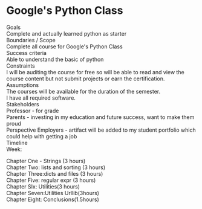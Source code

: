 # Google's Python Class
Goals<br/>
Complete and actually learned python as starter<br/>
Boundaries / Scope<br/>
Complete all course for Google's Python Class<br/>
Success criteria<br/>
Able to understand the basic of python<br/>
Constraints<br/>
I will be auditing the course for free so will be able to read and view the course content but not submit projects or earn the certification.<br/>
Assumptions<br/>
The courses will be available for the duration of the semester.<br/>
I have all required software.<br/>
Stakeholders<br/>
Professor - for grade<br/>
Parents - investing in my education and future success, want to make them proud<br/>
Perspective Employers - artifact will be added to my student portfolio which could help with getting a job<br/>
Timeline<br/>
Week: <br/>

Chapter One - Strings (3 hours)<br/>
Chapter Two: lists and sorting (3 hours)<br/>
Chapter Three:dicts and files (3 hours)<br/>
Chapter Five: regular expr (3 hours)<br/>
Chapter SIx: Utilities(3 hours)<br/>
Chapter Seven:Utilities Urllib(3hours) <br/>
Chapter Eight: Conclusions(1.5hours)<br/>
